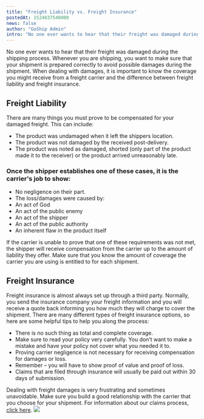 ```yaml
---
title: "Freight Liability vs. Freight Insurance"
postedAt: 1524037540000
news: false
author: "GoShip Admin"
intro: "No one ever wants to hear that their freight was damaged during the shipping process. Whenever you are shipping, you want to make sure that your shipment is prepared correctly to avoid possible damages during the shipment. When dealing with damages, it is important to know the coverage you might receive from a freight carrier and the difference between freight liability and freight insurance. \n\nFreight Liability\n-\n\nThere are many things you must prove to be compensated for your damaged freight. This can inc"
---
```

No one ever wants to hear that their freight was damaged during the shipping process. Whenever you are shipping, you want to make sure that your shipment is prepared correctly to avoid possible damages during the shipment. When dealing with damages, it is important to know the coverage you might receive from a freight carrier and the difference between freight liability and freight insurance.

Freight Liability
-----------------

There are many things you must prove to be compensated for your damaged freight. This can include:

*   The product was undamaged when it left the shippers location.
*   The product was not damaged by the received post-delivery.
*   The product was noted as damaged, shorted (only part of the product made it to the receiver) or the product arrived unreasonably late.

### Once the shipper establishes one of these cases, it is the carrier's job to show:

*   No negligence on their part.
*   The loss/damages were caused by:
*   An act of God
*   An act of the public enemy
*   An act of the shipper
*   An act of the public authority
*   An inherent flaw in the product itself

If the carrier is unable to prove that one of these requirements was not met, the shipper will receive compensation from the carrier up to the amount of liability they offer. Make sure that you know the amount of coverage the carrier you are using is entitled to for each shipment.

Freight Insurance
-----------------

Freight insurance is almost always set up through a third party. Normally, you send the insurance company your freight information and you will receive a quote back informing you how much they will charge to cover the shipment. There are many different types of freight insurance options, so here are some helpful tips to help you along the process:

*   There is no such thing as total and complete coverage.
*   Make sure to read your policy very carefully. You don’t want to make a mistake and have your policy not cover what you needed it to.
*   Proving carrier negligence is not necessary for receiving compensation for damages or loss.
*   Remember – you will have to show proof of value and proof of loss.
*   Claims that are filed through insurance will usually be paid out within 30 days of submission.

Dealing with freight damages is very frustrating and sometimes unavoidable. Make sure you build a good relationship with the carrier that you choose for your shipment. For information about our claims process, [click here](https://www.goship.com/claim/). [![](https://www.goship.com/wp-content/uploads/2021/02/1ace89b4-fe28-40ff-a2a7-4cddc60fc9ec.png)](https://www.goship.com/)

